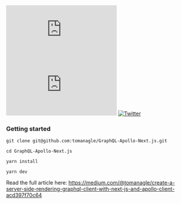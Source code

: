 [![GitHub forks](https://img.shields.io/github/forks/tomanagle/GraphQL-Apollo-Next.js?style=for-the-badge)](https://github.com/tomanagle/GraphQL-Apollo-Next.js/network)
[![GitHub stars](https://img.shields.io/github/stars/tomanagle/GraphQL-Apollo-Next.js?style=for-the-badge)](https://github.com/tomanagle/GraphQL-Apollo-Next.js/stargazers)
[![Twitter](https://img.shields.io/twitter/url?style=social&url=https%3A%2F%2Fgithub.com%2Ftomanagle%2FGraphQL-Apollo-Next.js)](https://twitter.com/intent/tweet?text=Wow:&url=https%3A%2F%2Fgithub.com%2Ftomanagle%2FGraphQL-Apollo-Next.js)
### Getting started

```git clone git@github.com:tomanagle/GraphQL-Apollo-Next.js.git```

```cd GraphQL-Apollo-Next.js```

```yarn install```

```yarn dev```

Read the full article here: https://medium.com/@tomanagle/create-a-server-side-rendering-graphql-client-with-next-js-and-apollo-client-acd397f70c64
